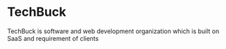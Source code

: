 # TechBuck
TechBuck is software and web development organization which is built on SaaS and requirement of clients 
